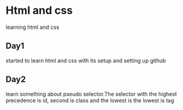 # Html and css
learning html and css

## Day1
started to learn html and css with its setup and setting up github
## Day2
learn something about pseudo selector.The selector with the highest precedence is id, second is class and the lowest is the lowest is tag

